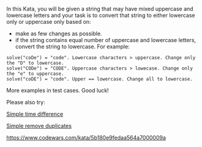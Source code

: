 In this Kata, you will be given a string that may have mixed uppercase and lowercase letters and your task is to convert that string to either lowercase only or uppercase only based on:

- make as few changes as possible.
- if the string contains equal number of uppercase and lowercase letters, convert the string to lowercase.
For example:
```
solve("coDe") = "code". Lowercase characters > uppercase. Change only the "D" to lowercase.
solve("CODe") = "CODE". Uppercase characters > lowecase. Change only the "e" to uppercase.
solve("coDE") = "code". Upper == lowercase. Change all to lowercase.
```

More examples in test cases. Good luck!

Please also try:

<a href="https://www.codewars.com/kata/5b76a34ff71e5de9db0000f2" target="_blank">Simple time difference</a>

<a href="https://www.codewars.com/kata/5ba38ba180824a86850000f7" target="_blank">Simple remove duplicates</a>

https://www.codewars.com/kata/5b180e9fedaa564a7000009a